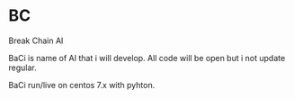 # BC
Break Chain AI
 
BaCi is name of AI that i will develop.
All code will be open but i not update regular.

BaCi run/live on centos 7.x with pyhton.
